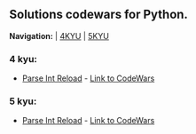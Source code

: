 ## Solutions codewars for Python.


**Navigation:** | [4KYU](https://github.com/RuiFSP/CodeWars/tree/main/Python/4%20kyu) | [5KYU](https://github.com/RuiFSP/CodeWars/tree/main/Python/5%20kyu)



### 4 kyu:
- [Parse Int Reload](https://github.com/RuiFSP/CodeWars/blob/main/Python/4%20kyu/parse_int_reload.py) - [Link to CodeWars](https://www.codewars.com/kata/525c7c5ab6aecef16e0001a5)

### 5 kyu:
- [Parse Int Reload](https://github.com/RuiFSP/CodeWars/blob/main/Python/5%20kyu/rot3.py) - [Link to CodeWars](https://www.codewars.com/kata/530e15517bc88ac656000716)
